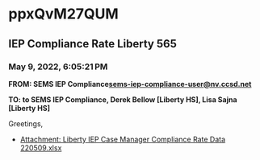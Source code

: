 # ppxQvM27QUM
## IEP Compliance Rate Liberty 565
### May 9, 2022, 6:05:21 PM
**FROM: SEMS IEP Compliance<sems-iep-compliance-user@nv.ccsd.net>**

**TO: to SEMS IEP Compliance, Derek Bellow [Liberty HS], Lisa Sajna [Liberty HS]**


Greetings,  





* [Attachment: Liberty IEP Case Manager Compliance Rate Data 220509.xlsx](ppxQvM27QUM-attachment-1.xlsx)
